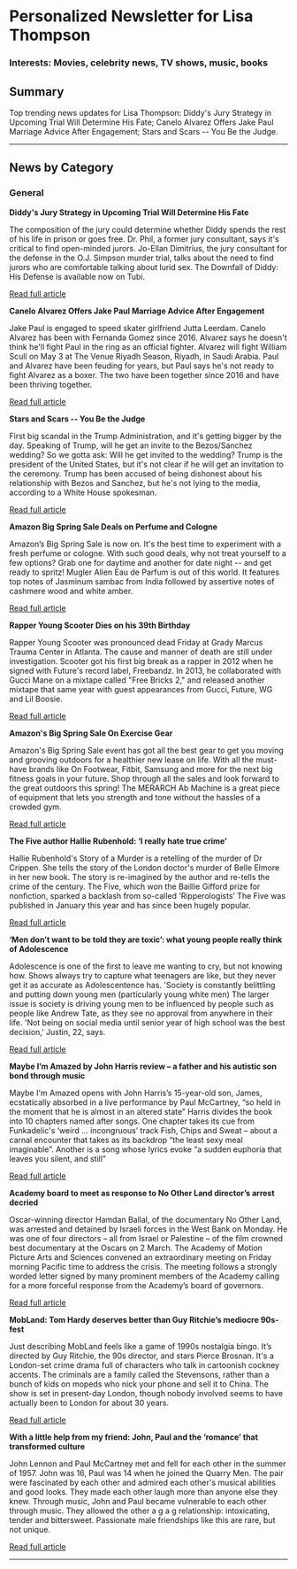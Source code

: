 # Personalized Newsletter for Lisa Thompson

### Interests: Movies, celebrity news, TV shows, music, books

## Summary

Top trending news updates for Lisa Thompson: Diddy's Jury Strategy in Upcoming Trial Will Determine His Fate; Canelo Alvarez Offers Jake Paul Marriage Advice After Engagement; Stars and Scars -- You Be the Judge.

---

## News by Category

### General

**Diddy's Jury Strategy in Upcoming Trial Will Determine His Fate**

 The composition of the jury could determine whether Diddy spends the rest of his life in prison or goes free. Dr. Phil, a former jury consultant, says it's critical to find open-minded jurors. Jo-Ellan Dimitrius, the jury consultant for the defense in the O.J. Simpson murder trial, talks about the need to find jurors who are comfortable talking about lurid sex. The Downfall of Diddy: His Defense is available now on Tubi.

[Read full article](https://www.tmz.com/2025/03/29/diddy-jury-strategy-will-determine-guilt/)

**Canelo Alvarez Offers Jake Paul Marriage Advice After Engagement**

 Jake Paul is engaged to speed skater girlfriend Jutta Leerdam. Canelo Alvarez has been with Fernanda Gomez since 2016. Alvarez says he doesn't think he'll fight Paul in the ring as an official fighter. Alvarez will fight William Scull on May 3 at The Venue Riyadh Season, Riyadh, in Saudi Arabia. Paul and Alvarez have been feuding for years, but Paul says he's not ready to fight Alvarez as a boxer. The two have been together since 2016 and have been thriving together.

[Read full article](https://www.tmz.com/2025/03/29/canelo-alvarez-jake-paul-marriage-advice-fight/)

**Stars and Scars -- You Be the Judge**

 First big scandal in the Trump Administration, and it's getting bigger by the day. Speaking of Trump, will he get an invite to the Bezos/Sanchez wedding? So we gotta ask: Will he get invited to the wedding? Trump is the president of the United States, but it's not clear if he will get an invitation to the ceremony. Trump has been accused of being dishonest about his relationship with Bezos and Sanchez, but he's not lying to the media, according to a White House spokesman.

[Read full article](https://www.tmz.com/2025/03/29/polls-you-be-the-judge/)

**Amazon Big Spring Sale Deals on Perfume and Cologne**

 Amazon’s Big Spring Sale is now on. It's the best time to experiment with a fresh perfume or cologne. With such good deals, why not treat yourself to a few options? Grab one for daytime and another for date night -- and get ready to spritz! Mugler Alien Eau de Parfum is out of this world. It features top notes of Jasminum sambac from India followed by assertive notes of cashmere wood and white amber.

[Read full article](https://www.tmz.com/2025/03/28/amazon-big-spring-sale-perfume-cologne/)

**Rapper Young Scooter Dies on his 39th Birthday**

 Rapper Young Scooter was pronounced dead Friday at Grady Marcus Trauma Center in Atlanta. The cause and manner of death are still under investigation. Scooter got his first big break as a rapper in 2012 when he signed with Future's record label, Freebandz. In 2013, he collaborated with Gucci Mane on a mixtape called "Free Bricks 2," and released another mixtape that same year with guest appearances from Gucci, Future, WG and Lil Boosie.

[Read full article](https://www.tmz.com/2025/03/28/rapper-young-scooter-atlanta-dead/)

**Amazon's Big Spring Sale On Exercise Gear**

 Amazon's Big Spring Sale event has got all the best gear to get you moving and grooving outdoors for a healthier new lease on life. With all the must-have brands like On Footwear, Fitbit, Samsung and more for the next big fitness goals in your future. Shop through all the sales and look forward to the great outdoors this spring! The MERARCH Ab Machine is a great piece of equipment that lets you strength and tone without the hassles of a crowded gym.

[Read full article](https://www.tmz.com/2025/03/29/amazon-big-spring-sale-workout-exercise-gear/)

**The Five author Hallie Rubenhold: ‘I really hate true crime’**

 Hallie Rubenhold's Story of a Murder is a retelling of the murder of Dr Crippen. She tells the story of the London doctor's murder of Belle Elmore in her new book. The story is re-imagined by the author and re-tells the crime of the century. The Five, which won the Baillie Gifford prize for nonfiction, sparked a backlash from so-called ‘Ripperologists’ The Five was published in January this year and has since been hugely popular.

[Read full article](https://www.theguardian.com/books/2025/mar/29/hallie-rubenhold-author-interview-story-murder-wives-mistress-doctor-crippen)

**‘Men don’t want to be told they are toxic’: what young people really think of Adolescence**

 Adolescence is one of the first to leave me wanting to cry, but not knowing how. Shows always try to capture what teenagers are like, but they never get it as accurate as Adolescentence has. 'Society is constantly belittling and putting down young men (particularly young white men) The larger issue is society is driving young men to be influenced by people such as people like Andrew Tate, as they see no approval from anywhere in their life. 'Not being on social media until senior year of high school was the best decision,' Justin, 22, says.

[Read full article](https://www.theguardian.com/tv-and-radio/2025/mar/28/i-nearly-became-an-incel-what-young-people-really-think-of-adolescence)

**Maybe I’m Amazed by John Harris review – a father and his autistic son bond through music**

 Maybe I'm Amazed opens with John Harris’s 15-year-old son, James, ecstatically absorbed in a live performance by Paul McCartney, “so held in the moment that he is almost in an altered state” Harris divides the book into 10 chapters named after songs. One chapter takes its cue from Funkadelic's ‘weird … incongruous’ track Fish, Chips and Sweat – about a carnal encounter that takes as its backdrop “the least sexy meal imaginable”. Another is a song whose lyrics evoke “a sudden euphoria that leaves you silent, and still”

[Read full article](https://www.theguardian.com/books/2025/mar/29/maybe-im-amazed-by-john-harris-review-a-father-and-his-autistic-son-bond-through-music)

**Academy board to meet as response to No Other Land director’s arrest decried**

 Oscar-winning director Hamdan Ballal, of the documentary No Other Land, was arrested and detained by Israeli forces in the West Bank on Monday. He was one of four directors – all from Israel or Palestine – of the film crowned best documentary at the Oscars on 2 March. The Academy of Motion Picture Arts and Sciences convened an extraordinary meeting on Friday morning Pacific time to address the crisis. The meeting follows a strongly worded letter signed by many prominent members of the Academy calling for a more forceful response from the Academy’s board of governors.

[Read full article](https://www.theguardian.com/film/2025/mar/28/academy-board-governors-no-other-land-hamdan-ballal)

**MobLand: Tom Hardy deserves better than Guy Ritchie’s mediocre 90s-fest**

 Just describing MobLand feels like a game of 1990s nostalgia bingo. It’s directed by Guy Ritchie, the 90s director, and stars Pierce Brosnan. It's a London-set crime drama full of characters who talk in cartoonish cockney accents. The criminals are a family called the Stevensons, rather than a bunch of kids on mopeds who nick your phone and sell it to China. The show is set in present-day London, though nobody involved seems to have actually been to London for about 30 years.

[Read full article](https://www.theguardian.com/tv-and-radio/2025/mar/29/mobland-tom-hardy-deserves-better-than-guy-ritchies-mediocre-90s-fest)

**With a little help from my friend: John, Paul and the ‘romance’ that transformed culture**

 John Lennon and Paul McCartney met and fell for each other in the summer of 1957. John was 16, Paul was 14 when he joined the Quarry Men. The pair were fascinated by each other and admired each other's musical abilities and good looks. They made each other laugh more than anyone else they knew. Through music, John and Paul became vulnerable to each other through music. They allowed the other a g a g relationship: intoxicating, tender and bittersweet. Passionate male friendships like this are rare, but not unique.

[Read full article](https://www.theguardian.com/books/2025/mar/28/john-lennon-paul-mccartney-beatles-wordsworth-taylor-coleridge)

---

